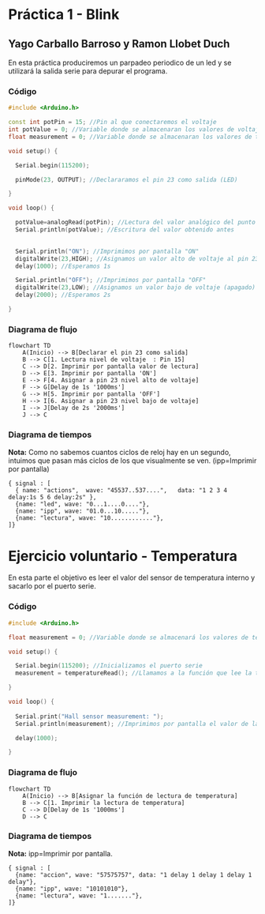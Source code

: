 # Práctica 1 - Blink #
## Yago Carballo Barroso y Ramon Llobet Duch
En esta práctica produciremos un parpadeo periodico de un led y se utilizará la salida serie para depurar el programa.
### **Código** ###
```ino
#include <Arduino.h>

const int potPin = 15; //Pin al que conectaremos el voltaje
int potValue = 0; //Variable donde se almacenaran los valores de voltaje
float measurement = 0; //Variable donde se almacenaran los valores de temperatura

void setup() {

  Serial.begin(115200);

  pinMode(23, OUTPUT); //Declararamos el pin 23 como salida (LED)

}

void loop() {

  potValue=analogRead(potPin); //Lectura del valor analógico del punto 15 (Voltaje)
  Serial.println(potValue); //Escritura del valor obtenido antes

  
  Serial.println("ON"); //Imprimimos por pantalla "ON"
  digitalWrite(23,HIGH); //Asignamos un valor alto de voltaje al pin 23 (LED)
  delay(1000); //Esperamos 1s

  Serial.println("OFF"); //Imprimimos por pantalla "OFF"
  digitalWrite(23,LOW); //Asignamos un valor bajo de voltaje (apagado) al pin 23 (LED)
  delay(2000); //Esperamos 2s

}
```

### **Diagrama de flujo** ###

```mermaid
flowchart TD
    A(Inicio) --> B[Declarar el pin 23 como salida]
    B --> C[1. Lectura nivel de voltaje  : Pin 15]
    C --> D[2. Imprimir por pantalla valor de lectura]
    D --> E[3. Imprimir por pantalla 'ON']
    E --> F[4. Asignar a pin 23 nivel alto de voltaje]
    F --> G[Delay de 1s '1000ms']
    G --> H[5. Imprimir por pantalla 'OFF']
    H --> I[6. Asignar a pin 23 nivel bajo de voltaje]
    I --> J[Delay de 2s '2000ms']
    J --> C
```

### **Diagrama de tiempos** ###
**Nota:** Como no sabemos cuantos ciclos de reloj hay en un segundo, intuimos que pasan más ciclos de los que visualmente se ven. (ipp=Imprimir por pantalla)
```wavedrom
{ signal : [
  { name: "actions",  wave: "45537..537....",   data: "1 2 3 4 delay:1s 5 6 delay:2s" },
  {name: "led", wave: "0...1....0...."},
  {name: "ipp", wave: "01.0...10....."},
  {name: "lectura", wave: "10............"},
]}
```
# Ejercicio voluntario - Temperatura #
En esta parte el objetivo es leer el valor del sensor de temperatura interno y sacarlo por el puerto serie.
### **Código** ###

```ino
#include <Arduino.h>

float measurement = 0; //Variable donde se almacenará los valores de temperatura

void setup() {

  Serial.begin(115200); //Inicializamos el puerto serie
  measurement = temperatureRead(); //Llamamos a la función que lee la temperatura

}

void loop() {
  
  Serial.print("Hall sensor measurement: ");
  Serial.println(measurement); //Imprimimos por pantalla el valor de la temperatura

  delay(1000);

}
```

### **Diagrama de flujo** ###

```mermaid
flowchart TD
    A(Inicio) --> B[Asignar la función de lectura de temperatura]
    B --> C[1. Imprimir la lectura de temperatura]
    C --> D[Delay de 1s '1000ms']
    D --> C
```

### **Diagrama de tiempos** ###
**Nota:** ipp=Imprimir por pantalla.
```wavedrom
{ signal : [
  {name: "accion", wave: "57575757", data: "1 delay 1 delay 1 delay 1 delay"},
  {name: "ipp", wave: "10101010"},
  {name: "lectura", wave: "1......."},
]}
```
